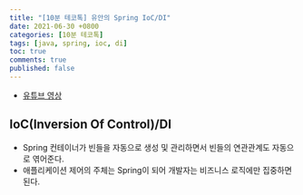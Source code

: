 ```yaml
---
title: "[10분 테코톡] 유안의 Spring IoC/DI"
date: 2021-06-30 +0800
categories: [10분 테코톡]
tags: [java, spring, ioc, di]
toc: true
comments: true
published: false
---
```


- [유튜브 영상](https://www.youtube.com/watch?v=_OI9mKuFb7c&list=PLgXGHBqgT2TvpJ_p9L_yZKPifgdBOzdVH&index=24)

## IoC(Inversion Of Control)/DI
- Spring 컨테이너가 빈들을 자동으로 생성 및 관리하면서 빈들의 연관관계도 자동으로 엮어준다.
- 애플리케이션 제어의 주체는 Spring이 되어 개발자는 비즈니스 로직에만 집중하면 된다.